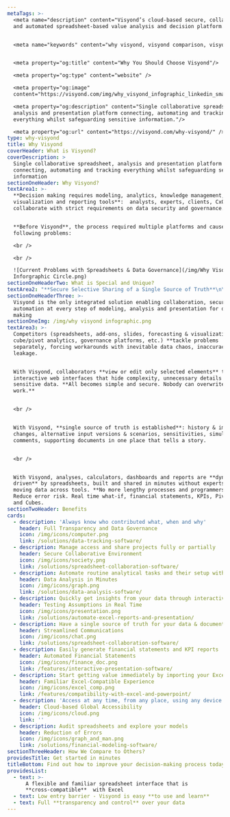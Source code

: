 ```yaml
---
metaTags: >-
  <meta name="description" content="Visyond’s cloud-based secure, collaborative
  and automated spreadsheet-based value analysis and decision platform.">


  <meta name="keywords" content="why visyond, visyond comparison, visyond vs">


  <meta property="og:title" content="Why You Should Choose Visyond"/>

  <meta property="og:type" content="website" />

  <meta property="og:image"
  content="https://visyond.com/img/why_visyond_infographic_linkedin_small.png">

  <meta property="og:description" content="Single collaborative spreadsheet,
  analysis and presentation platform connecting, automating and tracking
  everything whilst safeguarding sensitive information."/>

  <meta property="og:url" content="https://visyond.com/why-visyond/" />
type: why-visyond
title: Why Visyond
coverHeader: What is Visyond?
coverDescription: >
  Single collaborative spreadsheet, analysis and presentation platform
  connecting, automating and tracking everything whilst safeguarding sensitive
  information
sectionOneHeader: Why Visyond?
textArea1: >-
  **Decision making requires modeling, analytics, knowledge management, data
  visualization and reporting tools**:  analysts, experts, clients, CxOs must
  collaborate with strict requirements on data security and governance.


  **Before Visyond**, the process required multiple platforms and caused the
  following problems:

  <br />

  <br />

  ![Current Problems with Spreadsheets & Data Governance](/img/Why Visond
  Inforgraphic Circle.png)
sectionOneHeaderTwo: What is Special and Unique?
textArea2: "**Secure Selective Sharing of a Single Source of Truth**\n\nSecure data by sharing only sub-parts each collaborator needs to interact with\n\nTrack all changes, comments, support information in one place.\n\nTransparency, governance, accountability, knowledge management\n\n<br />\n<br />\n\n**Collaborative Automatic What-if Analysis in Real Time**\n\nDo in minutes what takes you days now\n\nCollaborators contribute analyses in one document, not their version \r\n\nData Visualization in the same place where you carry out calculations\n\nAutomatic, spreadsheet-driven presentations and reporting\n\n<br />\n<br />\n\n**Minimum Learning Curve and Compatibility with Excel**\n\nKeep your work habits & leverage Excel skills in a familiar environment\n\nCustom workflows, integrations and on-premise installation available\n\nAutomated and standardized workflows\n\n"
sectionOneHeaderThree: >-
  Visyond is the only integrated solution enabling collaboration, security and
  automation at every step of modeling, analysis and presentation for decision
  making
sectionOneImg: /img/why visyond infographic.png
textArea3: >-
  Competitors (spreadsheets, add-ons, slides, forecasting & visualization tools,
  cube/pivot analytics, governance platforms, etc.) **tackle problems
  separately, forcing workarounds with inevitable data chaos, inaccuracy and
  leakage.


  With Visyond, collaborators **view or edit only selected elements** through
  interactive web interfaces that hide complexity, unnecessary details and
  sensitive data. **All becomes simple and secure. Nobody can overwrite others’
  work.**


  <br />


  With Visyond, **single source of truth is established**: history & impact of
  changes, alternative input versions & scenarios, sensitivities, simulations,
  comments, supporting documents in one place that tells a story.


  <br />


  With Visyond, analyses, calculators, dashboards and reports are **dynamically
  driven** by spreadsheets, built and shared in minutes without experts or
  moving data across tools. **No more lengthy processes and programmers**.
  Reduce error risk. Real time what-if, financial statements, KPIs, Pivot tables
  and Cubes.
sectionTwoHeader: Benefits
cards:
  - description: 'Always know who contributed what, when and why'
    header: Full Transparency and Data Governance
    icon: /img/icons/computer.png
    link: /solutions/data-tracking-software/
  - description: Manage access and share projects fully or partially
    header: Secure Collaborative Environment
    icon: /img/icons/society.png
    link: /solutions/spreadsheet-collaboration-software/
  - description: Automate routine analytical tasks and their setup without experts
    header: Data Analysis in Minutes
    icon: /img/icons/graph.png
    link: /solutions/data-analysis-software/
  - description: Quickly get insights from your data through interactive presentations
    header: Testing Assumptions in Real Time
    icon: /img/icons/presentation.png
    link: /solutions/automate-excel-reports-and-presentation/
  - description: Have a single source of truth for your data & documentation
    header: Streamlined Communications
    icon: /img/icons/chat.png
    link: /solutions/spreadsheet-collaboration-software/
  - description: Easily generate financial statements and KPI reports
    header: Automated Financial Statements
    icon: /img/icons/finance_doc.png
    link: /features/interactive-presentation-software/
  - description: Start getting value immediately by importing your Excel file
    header: Familiar Excel-Compatible Experience
    icon: /img/icons/excel_comp.png
    link: /features/compatibility-with-excel-and-powerpoint/
  - description: 'Access at any time, from any place, using any device'
    header: Cloud-based Global Accessibility
    icon: /img/icons/cloud.png
    link: ''
  - description: Audit spreadsheets and explore your models
    header: Reduction of Errors
    icon: /img/icons/graph_and_man.png
    link: /solutions/financial-modeling-software/
sectionThreeHeader: How We Compare to Others?
providesTitle: Get started in minutes
titleBottom: Find out how to improve your decision-making process today
providesList:
  - text: >-
      A flexible and familiar spreadsheet interface that is
      **cross-compatible**  with Excel
  - text: Low entry barrier - Visyond is easy **to use and learn**
  - text: Full **transparency and control** over your data
---
```


